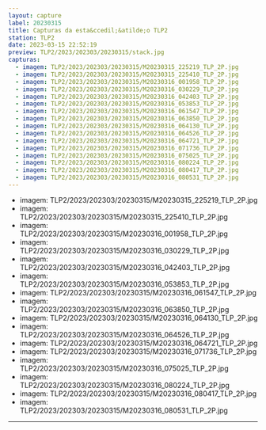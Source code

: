 ```yaml
---
layout: capture
label: 20230315
title: Capturas da esta&ccedil;&atilde;o TLP2
station: TLP2
date: 2023-03-15 22:52:19
preview: TLP2/2023/202303/20230315/stack.jpg
capturas:
  - imagem: TLP2/2023/202303/20230315/M20230315_225219_TLP_2P.jpg
  - imagem: TLP2/2023/202303/20230315/M20230315_225410_TLP_2P.jpg
  - imagem: TLP2/2023/202303/20230315/M20230316_001958_TLP_2P.jpg
  - imagem: TLP2/2023/202303/20230315/M20230316_030229_TLP_2P.jpg
  - imagem: TLP2/2023/202303/20230315/M20230316_042403_TLP_2P.jpg
  - imagem: TLP2/2023/202303/20230315/M20230316_053853_TLP_2P.jpg
  - imagem: TLP2/2023/202303/20230315/M20230316_061547_TLP_2P.jpg
  - imagem: TLP2/2023/202303/20230315/M20230316_063850_TLP_2P.jpg
  - imagem: TLP2/2023/202303/20230315/M20230316_064130_TLP_2P.jpg
  - imagem: TLP2/2023/202303/20230315/M20230316_064526_TLP_2P.jpg
  - imagem: TLP2/2023/202303/20230315/M20230316_064721_TLP_2P.jpg
  - imagem: TLP2/2023/202303/20230315/M20230316_071736_TLP_2P.jpg
  - imagem: TLP2/2023/202303/20230315/M20230316_075025_TLP_2P.jpg
  - imagem: TLP2/2023/202303/20230315/M20230316_080224_TLP_2P.jpg
  - imagem: TLP2/2023/202303/20230315/M20230316_080417_TLP_2P.jpg
  - imagem: TLP2/2023/202303/20230315/M20230316_080531_TLP_2P.jpg
---
```

  - imagem: TLP2/2023/202303/20230315/M20230315_225219_TLP_2P.jpg
  - imagem: TLP2/2023/202303/20230315/M20230315_225410_TLP_2P.jpg
  - imagem: TLP2/2023/202303/20230315/M20230316_001958_TLP_2P.jpg
  - imagem: TLP2/2023/202303/20230315/M20230316_030229_TLP_2P.jpg
  - imagem: TLP2/2023/202303/20230315/M20230316_042403_TLP_2P.jpg
  - imagem: TLP2/2023/202303/20230315/M20230316_053853_TLP_2P.jpg
  - imagem: TLP2/2023/202303/20230315/M20230316_061547_TLP_2P.jpg
  - imagem: TLP2/2023/202303/20230315/M20230316_063850_TLP_2P.jpg
  - imagem: TLP2/2023/202303/20230315/M20230316_064130_TLP_2P.jpg
  - imagem: TLP2/2023/202303/20230315/M20230316_064526_TLP_2P.jpg
  - imagem: TLP2/2023/202303/20230315/M20230316_064721_TLP_2P.jpg
  - imagem: TLP2/2023/202303/20230315/M20230316_071736_TLP_2P.jpg
  - imagem: TLP2/2023/202303/20230315/M20230316_075025_TLP_2P.jpg
  - imagem: TLP2/2023/202303/20230315/M20230316_080224_TLP_2P.jpg
  - imagem: TLP2/2023/202303/20230315/M20230316_080417_TLP_2P.jpg
  - imagem: TLP2/2023/202303/20230315/M20230316_080531_TLP_2P.jpg
---
